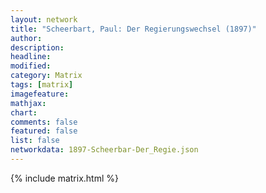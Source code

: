 ```yaml
---
layout: network
title: "Scheerbart, Paul: Der Regierungswechsel (1897)"
author:
description:
headline:
modified:
category: Matrix
tags: [matrix]
imagefeature: 
mathjax: 
chart: 
comments: false
featured: false
list: false
networkdata: 1897-Scheerbar-Der_Regie.json
---
```

{% include matrix.html %}
